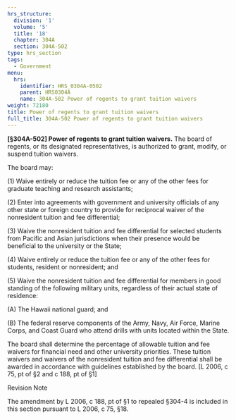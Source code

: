 ```yaml
---
hrs_structure:
  division: '1'
  volume: '5'
  title: '18'
  chapter: 304A
  section: 304A-502
type: hrs_section
tags:
  - Government
menu:
  hrs:
    identifier: HRS_0304A-0502
    parent: HRS0304A
    name: 304A-502 Power of regents to grant tuition waivers
weight: 72180
title: Power of regents to grant tuition waivers
full_title: 304A-502 Power of regents to grant tuition waivers
---
```

**[§304A-502] Power of regents to grant tuition waivers.** The board of regents, or its designated representatives, is authorized to grant, modify, or suspend tuition waivers.

The board may:

(1) Waive entirely or reduce the tuition fee or any of the other fees for graduate teaching and research assistants;

(2) Enter into agreements with government and university officials of any other state or foreign country to provide for reciprocal waiver of the nonresident tuition and fee differential;

(3) Waive the nonresident tuition and fee differential for selected students from Pacific and Asian jurisdictions when their presence would be beneficial to the university or the State;

(4) Waive entirely or reduce the tuition fee or any of the other fees for students, resident or nonresident; and

(5) Waive the nonresident tuition and fee differential for members in good standing of the following military units, regardless of their actual state of residence:

(A) The Hawaii national guard; and

(B) The federal reserve components of the Army, Navy, Air Force, Marine Corps, and Coast Guard who attend drills with units located within the State.

The board shall determine the percentage of allowable tuition and fee waivers for financial need and other university priorities. These tuition waivers and waivers of the nonresident tuition and fee differential shall be awarded in accordance with guidelines established by the board. [L 2006, c 75, pt of §2 and c 188, pt of §1]

Revision Note

The amendment by L 2006, c 188, pt of §1 to repealed §304-4 is included in this section pursuant to L 2006, c 75, §18.
